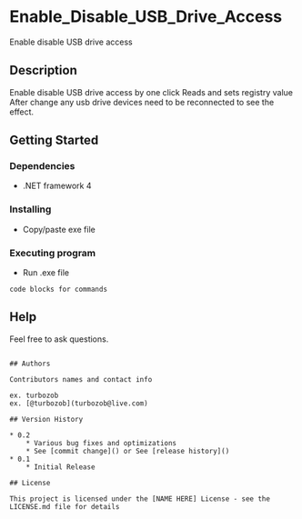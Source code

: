 # Enable_Disable_USB_Drive_Access

Enable disable USB drive access

## Description

Enable disable USB drive access by one click
Reads and sets registry value
After change any usb drive devices need to be reconnected to see the effect.

## Getting Started

### Dependencies

* .NET framework 4

### Installing

* Copy/paste exe file

### Executing program

* Run .exe file
```
code blocks for commands
```

## Help

Feel free to ask questions.
```

## Authors

Contributors names and contact info

ex. turbozob  
ex. [@turbozob](turbozob@live.com)

## Version History

* 0.2
    * Various bug fixes and optimizations
    * See [commit change]() or See [release history]()
* 0.1
    * Initial Release

## License

This project is licensed under the [NAME HERE] License - see the LICENSE.md file for details
 

